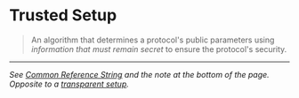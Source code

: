 # Trusted Setup
> An algorithm that determines a protocol's public parameters using *information that must remain secret* to ensure the protocol's security.
---

*See [Common Reference String](./common_reference_string.md) and the note at the bottom of the page. Opposite to a [transparent setup](./transparent_setup.md).* 